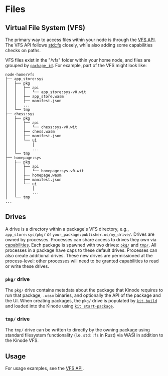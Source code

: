 # Files

## Virtual File System (VFS)

The primary way to access files within your node is through the [VFS API](../apis/vfs.md).
The VFS API follows [std::fs](https://doc.rust-lang.org/std/fs/index.html) closely, while also adding some capabilities checks on paths.

VFS files exist in the "/vfs" folder within your home node, and files are grouped by [`package_id`](https://docs.rs/kinode_process_lib/latest/kinode_process_lib/struct.PackageId.html).
For example, part of the VFS might look like:

```text
node-home/vfs
├── app_store:sys
│   ├── pkg
│   │   ├── api
│   │   │   └── app_store:sys-v0.wit
│   │   ├── app_store.wasm
│   │   ├── manifest.json
│   │   ...
│   └── tmp
├── chess:sys
│   ├── pkg
│   │   ├── api
│   │   │   └── chess:sys-v0.wit
│   │   ├── chess.wasm
│   │   ├── manifest.json
│   │   └── ui
│   │       │
│   │       ...
│   └── tmp
├── homepage:sys
│   ├── pkg
│   │   ├── api
│   │   │   └── homepage:sys-v0.wit
│   │   ├── homepage.wasm
│   │   ├── manifest.json
│   │   └── ui
│   │       │
│   │       ...
│   └── tmp
...
```

## Drives

A drive is a directory within a package's VFS directory, e.g., `app_store:sys/pkg/` or `your_package:publisher.os/my_drive/`.
Drives are owned by processes.
Processes can share access to drives they own via [capabilities](process/capabilities.md).
Each package is spawned with two drives: [`pkg/`](#pkg-drive) and [`tmp/`](#tmp-drive).
All processes in a package have caps to these default drives.
Processes can also create additional drives.
These new drives are permissioned at the process-level: other processes will need to be granted capabilities to read or write these drives.

### `pkg/` drive

The `pkg/` drive contains metadata about the package that Kinode requires to run that package, `.wasm` binaries, and optionally the API of the package and the UI.
When creating packages, the `pkg/` drive is populated by [`kit build`](../kit/build.md) and loaded into the Kinode using [`kit start-package`](../kit/start-package.md).

### `tmp/` drive

The `tmp/` drive can be written to directly by the owning package using standard filesystem functionality (i.e. `std::fs` in Rust) via WASI in addition to the Kinode VFS.

## Usage

For usage examples, see the [VFS API](../apis/vfs.md).
